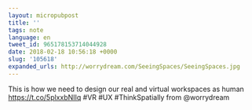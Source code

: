 ```yaml
---
layout: micropubpost
title: ''
tags: note
language: en
tweet_id: 965178153714044928
date: 2018-02-18 10:56:18 +0000
slug: '105618'
expanded_urls: http://worrydream.com/SeeingSpaces/SeeingSpaces.jpg
---
```

This is how we need to design our real and virtual workspaces as human https://t.co/5plxxbNIIq #VR #UX #ThinkSpatially from @worrydream
